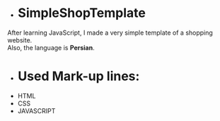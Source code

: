 -  # SimpleShopTemplate
After learning JavaScript, I made a very simple template of a shopping website. </br>
Also, the language is **Persian**.
-  # Used Mark-up lines:
-  HTML
-  CSS
-  JAVASCRIPT
